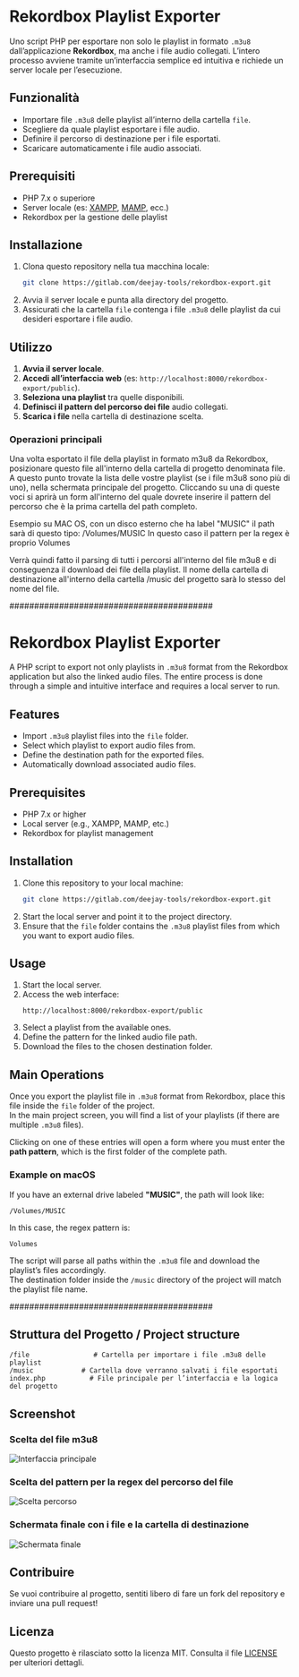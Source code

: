 # Rekordbox Playlist Exporter

Uno script PHP per esportare non solo le playlist in formato `.m3u8` dall’applicazione **Rekordbox**, ma anche i file audio collegati. L’intero processo avviene tramite un’interfaccia semplice ed intuitiva e richiede un server locale per l’esecuzione.

## Funzionalità
- Importare file `.m3u8` delle playlist all’interno della cartella `file`.
- Scegliere da quale playlist esportare i file audio.
- Definire il percorso di destinazione per i file esportati.
- Scaricare automaticamente i file audio associati.

## Prerequisiti
- PHP 7.x o superiore  
- Server locale (es: [XAMPP](https://www.apachefriends.org/), [MAMP](https://www.mamp.info/), ecc.)  
- Rekordbox per la gestione delle playlist  

## Installazione
1. Clona questo repository nella tua macchina locale:  
   ```bash
   git clone https://gitlab.com/deejay-tools/rekordbox-export.git
   ```  
2. Avvia il server locale e punta alla directory del progetto.  
3. Assicurati che la cartella `file` contenga i file `.m3u8` delle playlist da cui desideri esportare i file audio.  

## Utilizzo
1. **Avvia il server locale**.  
2. **Accedi all’interfaccia web** (es: `http://localhost:8000/rekordbox-export/public`).  
3. **Seleziona una playlist** tra quelle disponibili.  
4. **Definisci il pattern del percorso dei file** audio collegati.  
5. **Scarica i file** nella cartella di destinazione scelta.  

### Operazioni principali
Una volta esportato il file della playlist in formato m3u8 da Rekordbox, posizionare questo file all'interno
della cartella di progetto denominata file.
A questo punto trovate la lista delle vostre playlist (se i file m3u8 sono più di uno), nella schermata principale
del progetto.
Cliccando su una di queste voci si aprirà un form all'interno del quale dovrete inserire il pattern del percorso
che è la prima cartella del path completo.

Esempio su MAC OS, con un disco esterno che ha label "MUSIC" il path sarà di questo tipo:
/Volumes/MUSIC
In questo caso il pattern per la regex è proprio Volumes

Verrà quindi fatto il parsing di tutti i percorsi all'interno del file m3u8 e di conseguenza il download dei file
della playlist. Il nome della cartella di destinazione all'interno della cartella /music del progetto sarà lo stesso del nome del file.

#########################################


# **Rekordbox Playlist Exporter**  
A PHP script to export not only playlists in `.m3u8` format from the Rekordbox application but also the linked audio files. The entire process is done through a simple and intuitive interface and requires a local server to run.  

## **Features**  
- Import `.m3u8` playlist files into the `file` folder.  
- Select which playlist to export audio files from.  
- Define the destination path for the exported files.  
- Automatically download associated audio files.  

## **Prerequisites**  
- PHP 7.x or higher  
- Local server (e.g., XAMPP, MAMP, etc.)  
- Rekordbox for playlist management  

## **Installation**  
1. Clone this repository to your local machine:  
   ```bash
   git clone https://gitlab.com/deejay-tools/rekordbox-export.git
   ```
2. Start the local server and point it to the project directory.  
3. Ensure that the `file` folder contains the `.m3u8` playlist files from which you want to export audio files.  

## **Usage**  
1. Start the local server.  
2. Access the web interface:  
   ```
   http://localhost:8000/rekordbox-export/public
   ```
3. Select a playlist from the available ones.  
4. Define the pattern for the linked audio file path.  
5. Download the files to the chosen destination folder.  

## **Main Operations**  
Once you export the playlist file in `.m3u8` format from Rekordbox, place this file inside the `file` folder of the project.  
In the main project screen, you will find a list of your playlists (if there are multiple `.m3u8` files).  

Clicking on one of these entries will open a form where you must enter the **path pattern**, which is the first folder of the complete path.  

### **Example on macOS**  
If you have an external drive labeled **"MUSIC"**, the path will look like:  
```
/Volumes/MUSIC
```  
In this case, the regex pattern is:  
```
Volumes
```  

The script will parse all paths within the `.m3u8` file and download the playlist’s files accordingly.  
The destination folder inside the `/music` directory of the project will match the playlist file name.  




#########################################


## Struttura del Progetto / Project structure
```
/file                # Cartella per importare i file .m3u8 delle playlist  
/music            # Cartella dove verranno salvati i file esportati  
index.php           # File principale per l’interfaccia e la logica del progetto  
```

## Screenshot


### Scelta del file m3u8
![Interfaccia principale](https://github.com/gdessi1965/djtools/blob/main/rekordbox-export-master/public/images/image1.png)
### Scelta del pattern per la regex del percorso del file
![Scelta percorso](https://github.com/gdessi1965/djtools/blob/main/rekordbox-export-master/public/images/image2.png)
### Schermata finale con i file e la cartella di destinazione
![Schermata finale](https://github.com/gdessi1965/djtools/blob/main/rekordbox-export-master/public/images/image3.png)


## Contribuire
Se vuoi contribuire al progetto, sentiti libero di fare un fork del repository e inviare una pull request!

## Licenza
Questo progetto è rilasciato sotto la licenza MIT. Consulta il file [LICENSE](LICENSE) per ulteriori dettagli.
